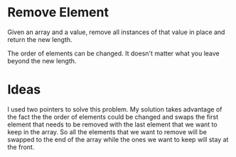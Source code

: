 # Remove Element

Given an array and a value, remove all instances of that value in place and return the new length.

The order of elements can be changed. It doesn't matter what you leave beyond the new length.

# Ideas

I used two pointers to solve this problem. My solution takes advantage of the fact the the order of elements could be changed and swaps the first element that needs to be removed with the last element that we want to keep in the array. So all the elements that we want to remove will be swapped to the end of the array while the ones we want to keep will stay at the front. 
